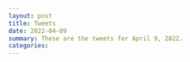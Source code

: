 ```yaml
---
layout: post
title: Tweets
date: 2022-04-09
summary: These are the tweets for April 9, 2022.
categories:
---
```


